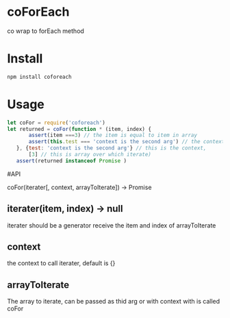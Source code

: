 # coForEach
co wrap to forEach method 

# Install
 ```bash
npm install coforeach
 ```

 # Usage
 ```js
let coFor = require('coforeach')
let returned = coFor(function * (item, index) {
        assert(item ===3) // the item is equal to item in array
        assert(this.test === 'context is the second arg') // the context is the passed as second arg to coForEach
    }, {test: 'context is the second arg'} // this is the context,
        [3] // this is array over which iterate)
    assert(returned instanceof Promise )
 ```

 #API

 coFor(iterater[, context, arrayToIterate]) -> Promise

 ## iterater(item, index) -> null
 iterater should be a generator receive the item and index of arrayToIterate  

 ## context 
 the context to call  iterater, default is {}

## arrayToIterate 
The array to iterate, can be passed as thid arg or with context with is called coFor
 


